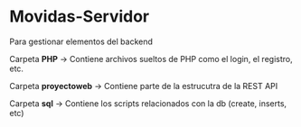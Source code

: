 # Movidas-Servidor
Para gestionar elementos del backend

Carpeta <b>PHP</b> -> Contiene archivos sueltos de PHP como el login, el registro, etc.

Carpeta <b>proyectoweb</b> -> Contiene parte de la estrucutra de la REST API 

Carpeta <b>sql</b> -> Contiene los scripts relacionados con la db (create, inserts, etc)

